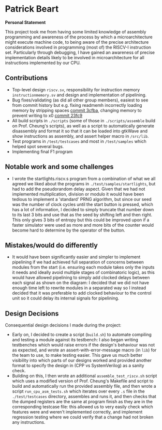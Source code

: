 # Patrick Beart
**Personal Statement**

This project took me from having some limited knowledge of assembly programming and awareness of the process by which a microarchitecture might execute machine code, to being aware of the precise architecture considerations involved in programming (most of) the RISCV-I instruction set. Particularly through debugging, I have gained an awareness of precise implementation details likely to be involved in microarchitecture for all instructions implemented by our CPU.

## Contributions
- Top-level design ```riscv.sv```, responsibility for instruction memory ```instructionmemory.sv``` and design and implementation of pipelining.
- Bug fixes/validating (as did all other group members), easiest to see from commit history but e.g. fixing readmemh incorrectly loading memory by stripping spaces [commit 3cfba](https://github.com/EIE2-IAC-Labs/iac-riscv-cw-2/commit/3cfba6d6f32c2dc519f3f27cac0f2929b2259177), changing memory to prevent writing to x0 [commit 23fc9](https://github.com/EIE2-IAC-Labs/iac-riscv-cw-2/commit/23fc90d2a81f3ee4f425a02e4994245328fbab26)
- All build scripts  in ```./scripts``` (some of those in ```./scripts/assemble``` build on Prof. Cheung's scripts), as well as a script to automatically generate disassembly and format it so that it can be loaded into gtkWave and show instructions as assembly, and assert helper macro in ```/src/lib```.
- Test programs in ```/test/testcases``` and most in ```/test/samples``` which helped spot several bugs.
- Implementing final F1 program

## Notable work and some challenges
- I wrote the startlights.riscv.s program from a combination of what we all agreed we liked about the programs in `./test/samples/startlights`, but had to add the pseudorandom delay aspect. Given that we had not implemented multiplication, division or modulo it would have been tedious to implement a 'standard' PRNG algorithm, but since our seed was the number of clock cycles until the start button is pressed, which has a lot of information, I decided to simply truncate that number down to its last 3 bits and use that as the seed by shifting left and then right. This only gives 3 bits of entropy but this could be improved upon if a faster simulator were used as more and more bits of the counter would become hard to determine by the operator of the button.

## Mistakes/would do differently
- It would have been significantly easier and simpler to implement pipelining if we had achieved full separation of concerns between modules from the start (i.e. ensuring each module takes only the inputs it needs and ideally avoid multiple stages of combinatoric logic), as this would have allowed pipelining to simply add clocked delays between each signal as shown on the diagram: I decided that we did not have enough time left to rewrite modules in a separated way so I instead decided that it was preferable to add clocked behaviour to the control unit so it could delay its internal signals for pipelining.

## Design Decisions
Consequential design decisions I made during the project:
- Early on, I decided to create a script (```build.sh```) to automate compiling and testing a module against its testbench: I also began writing testbenches which would raise errors if the design's behaviour was not as expected, and wrote an assert-with-error-message macro (in ```lib```) for the team to use, to make testing easier. This gave us much better visibility into which parts of our designs worked and provided another format to specify the design in (CPP vs SystemVerilog) as a sanity check.
- Building on this, I then wrote an additional ```assemble_test_riscv.sh``` script which uses a modified version of Prof. Cheung's Makefile and script to build and automatically run the provided assembly file, and then wrote a script ```run_cpu_asm_tests.sh``` which iterates over every ```.s``` file in the ```./test/testcases``` directory, assembles and runs it, and then checks that the dumped registers are the same at program finish as they are in the corresponding testcase file: this allowed us to very easily check which features were and weren't implemented correctly, and implement regression testing where we could verify that a change had not broken any instructions.
